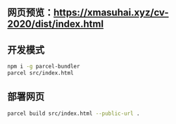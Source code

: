 ## 网页预览：https://xmasuhai.xyz/cv-2020/dist/index.html

## 开发模式

```sh
npm i -g parcel-bundler
parcel src/index.html
```

## 部署网页

```sh
parcel build src/index.html --public-url .
```
